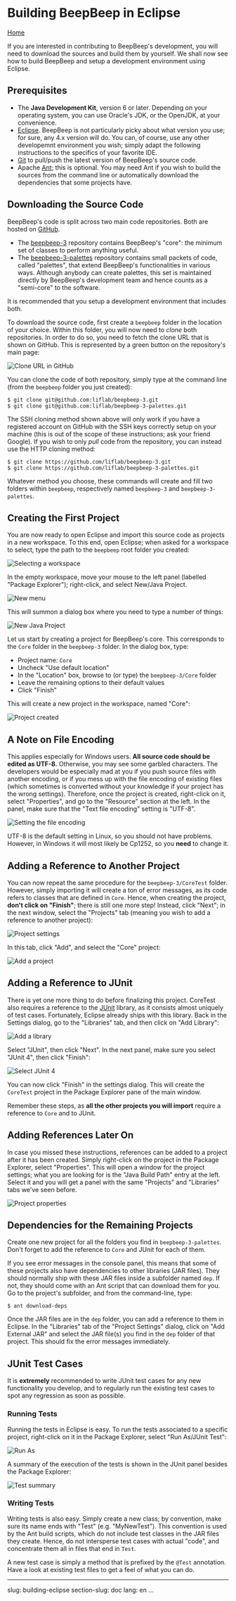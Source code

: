 Building BeepBeep in Eclipse
============================

[Home](index.html)

If you are interested in contributing to BeepBeep's development, you will need to download the sources and build them by yourself. We shall now see how to build BeepBeep and setup a development environment using Eclipse.

## Prerequisites

- The **Java Development Kit**, version 6 or later. Depending on your operating system, you can use Oracle's JDK, or the OpenJDK, at your convenience.
- [Eclipse](http://www.eclipse.org). BeepBeep is not particularly picky about what version you use; for sure, any 4.x version will do. You can, of course, use any other developemnt environment you wish; simply adapt the following instructions to the specifics of your favorite IDE.
- [Git](http://www.git-scm.com) to pull/push the latest version of BeepBeep's source code.
- Apache [Ant](https://ant.apache.org/); this is optional. You may need Ant if you wish to build the sources from the command line or automatically download the dependencies that some projects have.

## Downloading the Source Code

BeepBeep's code is split across two main code repositories. Both are hosted on [GitHub](https://github.com).

- The [beepbeep-3](https://github.com/liflab/beepbeep-3) repository contains BeepBeep's "core": the minimum set of classes to perform anything useful.
- The [beepbeep-3-palettes](https://github.com/liflab/beepbeep-3) repository contains small packets of code, called "palettes", that extend BeepBeep's functionalities in various ways. Although anybody can create palettes, this set is maintained directly by BeepBeep's development team and hence counts as a "semi-core" to the software.

It is recommended that you setup a development environment that includes both.

To download the source code, first create a `beepbeep` folder in the location of your choice. Within this folder, you will now need to *clone* both repositories. In order to do so, you need to fetch the clone URL that is shown on GitHub. This is represented by a green button on the repository's main page:

![Clone URL in GitHub](clone.png)

You can clone the code of both repository, simply type at the command line (from the `beepbeep` folder you just created):

    $ git clone git@github.com:liflab/beepbeep-3.git
    $ git clone git@github.com:liflab/beepbeep-3-palettes.git

The SSH cloning method shown above will only work if you have a registered account on GitHub with the SSH keys correctly setup on your machine (this is out of the scope of these instructions; ask your friend Google). If you wish to only *pull* code from the repository, you can instead use the HTTP cloning method:

    $ git clone https://github.com/liflab/beepbeep-3.git
    $ git clone https://github.com/liflab/beepbeep-3-palettes.git

Whatever method you choose, these commands will create and fill two folders within `beepbeep`, respectively named `beepbeep-3` and `beepbeep-3-palettes`.

## Creating the First Project

You are now ready to open Eclipse and import this source code as projects in a new workspace. To this end, open Eclipse; when asked for a workspace to select, type the path to the `beepbeep` root folder you created:

![Selecting a workspace](select-workspace.png)

In the empty workspace, move your mouse to the left panel (labelled "Package Explorer"); right-click, and select New/Java Project.

![New menu](java-project.png)

This will summon a dialog box where you need to type a number of things:

![New Java Project](new-project.png)

Let us start by creating a project for BeepBeep's core. This corresponds to the `Core` folder in the `beepbeep-3` folder. In the dialog box, type:

- Project name: `Core`
- Uncheck "Use default location"
- In the "Location" box, browse to (or type) the `beepbeep-3/Core` folder
- Leave the remaining options to their default values
- Click "Finish"

This will create a new project in the workspace, named "Core":

![Project created](project-created.png)

## A Note on File Encoding

This applies especially for Windows users. **All source code should be edited as UTF-8.** Otherwise, you may see some garbled characters. The developers would be especially mad at you if you push source files with another encoding, or if you mess up with the file encoding of existing files (which sometimes is converted without your knowledge if your project has the wrong settings). Therefore, once the project is created, right-click on it, select "Properties", and go to the "Resource" section at the left. In the panel, make sure that the "Text file encoding" setting is "UTF-8".

![Setting the file encoding](file-encoding.png)

UTF-8 is the default setting in Linux, so you should not have problems. However, in Windows it will most likely be Cp1252, so you **need** to change it.

## Adding a Reference to Another Project

You can now repeat the same procedure for the `beepbeep-3/CoreTest` folder. However, simply importing it will create a ton of error messages, as its code refers to classes that are defined in `Core`. Hence, when creating the project, **don't click on "Finish"**; there is still one more step! Instead, click "Next"; in the next window, select the "Projects" tab (meaning you wish to add a reference to another project):

![Project settings](project-settings.png)

In this tab, click "Add", and select the "Core" project:

![Add a project](add-core.png)

## Adding a Reference to JUnit

There is yet one more thing to do before finalizing this project. CoreTest also requires a reference to the [JUnit](http://junit.org) library, as it consists almost uniquely of test cases. Fortunately, Eclipse already ships with this library. Back in the Settings dialog, go to the "Libraries" tab, and then click on "Add Library":

![Add a library](add-library.png)

Select "JUnit", then click "Next". In the next panel, make sure you select "JUnit 4", then click "Finish":

![Select JUnit 4](junit-4.png)

You can now click "Finish" in the settings dialog. This will create the `CoreTest` project in the Package Explorer pane of the main window.

Remember these steps, as **all the other projects you will import** require a reference to `Core` and to JUnit.

## Adding References Later On

In case you missed these instructions, references can be added to a project after it has been created. Simply right-click on the project in the Package Explorer, select "Properties". This will open a window for the project settings; what you are looking for is the "Java Build Path" entry at the left. Select it and you will get a panel with the same "Projects" and "Libraries" tabs we've seen before.

![Project properties](project-properties.png)

## Dependencies for the Remaining Projects

Create one new project for all the folders you find in `beepbeep-3-palettes`. Don't forget to add the reference to `Core` and JUnit for each of them.

If you see error messages in the console panel, this means that some of these projects also have dependencies to other libraries (JAR files). They should normally ship with these JAR files inside a subfolder named `dep`. If not, they should come with an Ant script that can download them for you. Go to the project's subfolder, and from the command-line, type:

    $ ant download-deps

Once the JAR files are in the `dep` folder, you can add a reference to them in Eclipse. In the "Libraries" tab of the "Project Settings" dialog, click on "Add External JAR" and select the JAR file(s) you find in the `dep` folder of that project. This should fix the error messages immediately.

## JUnit Test Cases

It is **extremely** recommended to write JUnit test cases for any new functionality you develop, and to regularly run the existing test cases to spot any regression as soon as possible.

### Running Tests

Running the tests in Eclipse is easy. To run the tests associated to a specific project, right-click on it in the Package Explorer, select "Run As/JUnit Test":

![Run As](run-as.png)

A summary of the execution of the tests is shown in the JUnit panel besides the Package Explorer:

![Test summary](junit-summary.png)

### Writing Tests

Writing tests is also easy. Simply create a new class; by convention, make sure its name ends with "Test" (e.g. "MyNewTest"). This convention is used by the Ant build scripts, which do not include test classes in the JAR files they create. Hence, do not intersperse test cases with actual "code", and concentrate them all in files that end in `Test`.

A new test case is simply a method that is prefixed by the `@Test` annotation. Have a look at existing test files to get a feel of what you can do.

<!-- :mode=markdown:wrap=soft: -->
---
slug: building-eclipse
section-slug: doc
lang: en
...
